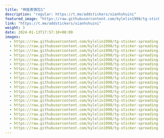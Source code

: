 ```yaml
---
title: "神医表情包1"
description: "regular: https://t.me/addstickers/xianhshuini"
featured_image: "https://raw.githubusercontent.com/kylelin1998/tg-sticker-spreading-worldwide-images/main/img/f5e2c1e1-83fb-473c-941e-a6c46c6e991a.jpg"
link: "https://t.me/addstickers/xianhshuini"
weight: 3
date: 2024-01-13T17:57:18+08:00
images:
  - https://raw.githubusercontent.com/kylelin1998/tg-sticker-spreading-worldwide-images/main/img/f5e2c1e1-83fb-473c-941e-a6c46c6e991a.jpg
  - https://raw.githubusercontent.com/kylelin1998/tg-sticker-spreading-worldwide-images/main/img/f568e604-dba5-4a65-9e06-76597eacc59e.jpg
  - https://raw.githubusercontent.com/kylelin1998/tg-sticker-spreading-worldwide-images/main/img/beeae9db-53d6-4806-96b5-dc982f746eb4.jpg
  - https://raw.githubusercontent.com/kylelin1998/tg-sticker-spreading-worldwide-images/main/img/721559ab-c620-42ba-9ba9-50fb15a09eed.jpg
  - https://raw.githubusercontent.com/kylelin1998/tg-sticker-spreading-worldwide-images/main/img/904a7f04-9650-4a2a-8666-7c67fd57daf5.jpg
  - https://raw.githubusercontent.com/kylelin1998/tg-sticker-spreading-worldwide-images/main/img/374f8fdb-56fd-4625-827d-3328d144ab64.jpg
  - https://raw.githubusercontent.com/kylelin1998/tg-sticker-spreading-worldwide-images/main/img/79a4a873-7233-4ce5-b8d2-3bb7dc0410a6.jpg
  - https://raw.githubusercontent.com/kylelin1998/tg-sticker-spreading-worldwide-images/main/img/400c1f0f-d922-43cb-8f21-6b69b950e02c.jpg
  - https://raw.githubusercontent.com/kylelin1998/tg-sticker-spreading-worldwide-images/main/img/6d7d9e0e-ac83-42f4-9d7d-f216c279e3e1.jpg
  - https://raw.githubusercontent.com/kylelin1998/tg-sticker-spreading-worldwide-images/main/img/da4d77a7-db14-41c5-ada6-8c6456294311.jpg
  - https://raw.githubusercontent.com/kylelin1998/tg-sticker-spreading-worldwide-images/main/img/6ceb2878-315d-4395-9ef9-c3d6bd86a67e.jpg
  - https://raw.githubusercontent.com/kylelin1998/tg-sticker-spreading-worldwide-images/main/img/942a169d-d449-4bb4-a66b-25fc7ef158f3.jpg
  - https://raw.githubusercontent.com/kylelin1998/tg-sticker-spreading-worldwide-images/main/img/09e98fbf-d97b-4594-8c8a-b743db95e2d3.jpg
  - https://raw.githubusercontent.com/kylelin1998/tg-sticker-spreading-worldwide-images/main/img/b62e65e8-65f4-48b3-b7b3-67e994005982.jpg
  - https://raw.githubusercontent.com/kylelin1998/tg-sticker-spreading-worldwide-images/main/img/5511dd7c-0780-4a94-b8b0-322e53d13243.jpg
  - https://raw.githubusercontent.com/kylelin1998/tg-sticker-spreading-worldwide-images/main/img/d9498cdf-32ac-42c9-95e1-8b6cdd9a7dd4.jpg
  - https://raw.githubusercontent.com/kylelin1998/tg-sticker-spreading-worldwide-images/main/img/8dae22ca-ec2f-4533-af06-fa858395a6a5.jpg
  - https://raw.githubusercontent.com/kylelin1998/tg-sticker-spreading-worldwide-images/main/img/c92e8104-edd3-4d8d-9a06-057a9e45e6d1.jpg
  - https://raw.githubusercontent.com/kylelin1998/tg-sticker-spreading-worldwide-images/main/img/4f0a4ec3-3ae5-4255-b0de-1db8c18b1110.jpg
  - https://raw.githubusercontent.com/kylelin1998/tg-sticker-spreading-worldwide-images/main/img/950301e0-1bdd-46b8-b7de-ffb6b5b8a3d7.jpg
---
```

